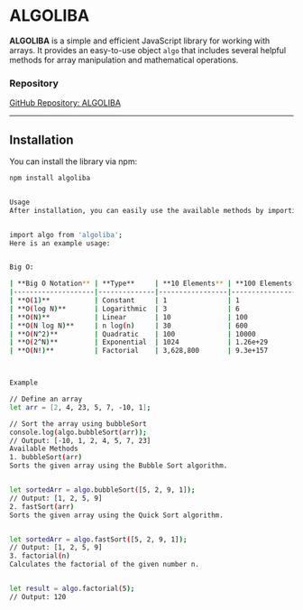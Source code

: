 # ALGOLIBA

**ALGOLIBA** is a simple and efficient JavaScript library for working with arrays. It provides an easy-to-use object `algo` that includes several helpful methods for array manipulation and mathematical operations.

### Repository

[GitHub Repository: ALGOLIBA](https://github.com/Mishulka/Algo-lib.git)

---

## Installation

You can install the library via npm:

```bash
npm install algoliba


Usage
After installation, you can easily use the available methods by importing the algo object from algoliba:


import algo from 'algoliba';
Here is an example usage:


Big O:

| **Big O Notation** | **Type**     | **10 Elements** | **100 Elements** | **1000 Elements** |
|--------------------|--------------|-----------------|------------------|-------------------|
| **O(1)**           | Constant     | 1               | 1                | 1                 |
| **O(log N)**       | Logarithmic  | 3               | 6                | 9                 |
| **O(N)**           | Linear       | 10              | 100              | 1000              |
| **O(N log N)**     | n log(n)     | 30              | 600              | 9000              |
| **O(N^2)**         | Quadratic    | 100             | 10000            | 1000000           |
| **O(2^N)**         | Exponential  | 1024            | 1.26e+29         | 1.07e+301         |
| **O(N!)**          | Factorial    | 3,628,800       | 9.3e+157         | 4.02e+2567        |



Example

// Define an array
let arr = [2, 4, 23, 5, 7, -10, 1];

// Sort the array using bubbleSort
console.log(algo.bubbleSort(arr));
// Output: [-10, 1, 2, 4, 5, 7, 23]
Available Methods
1. bubbleSort(arr)
Sorts the given array using the Bubble Sort algorithm.


let sortedArr = algo.bubbleSort([5, 2, 9, 1]);
// Output: [1, 2, 5, 9]
2. fastSort(arr)
Sorts the given array using the Quick Sort algorithm.


let sortedArr = algo.fastSort([5, 2, 9, 1]);
// Output: [1, 2, 5, 9]
3. factorial(n)
Calculates the factorial of the given number n.


let result = algo.factorial(5);
// Output: 120
